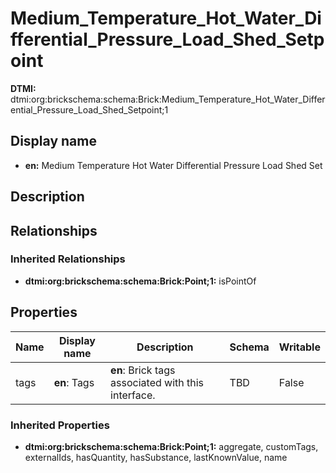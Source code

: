 # Medium_Temperature_Hot_Water_Differential_Pressure_Load_Shed_Setpoint
**DTMI:** dtmi:org:brickschema:schema:Brick:Medium_Temperature_Hot_Water_Differential_Pressure_Load_Shed_Setpoint;1
## Display name
- **en:** Medium Temperature Hot Water Differential Pressure Load Shed Set
## Description
## Relationships
### Inherited Relationships
* **dtmi:org:brickschema:schema:Brick:Point;1:** isPointOf
## Properties
|Name|Display name|Description|Schema|Writable|
|-|-|-|-|-|
|tags|**en**: Tags|**en**: Brick tags associated with this interface.|TBD|False|
### Inherited Properties
* **dtmi:org:brickschema:schema:Brick:Point;1:** aggregate, customTags, externalIds, hasQuantity, hasSubstance, lastKnownValue, name
